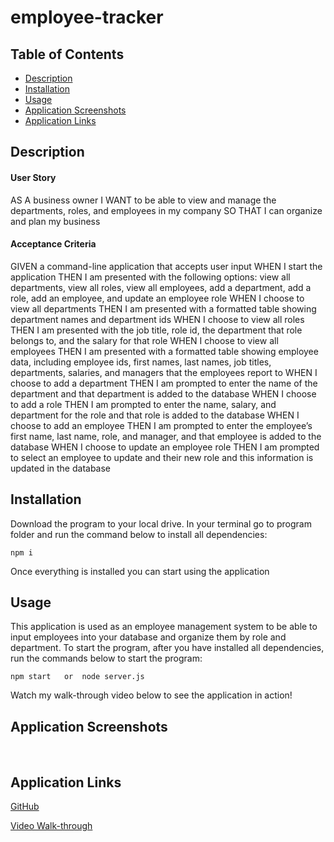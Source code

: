 # employee-tracker


## Table of Contents
- [Description](#Description)
- [Installation](#Installation)
- [Usage](#Usage)
- [Application Screenshots](#application-screenshots)
- [Application Links](#application-links)


## Description
#### User Story 

AS A business owner
I WANT to be able to view and manage the departments, roles, and employees in my company
SO THAT I can organize and plan my business


#### Acceptance Criteria

GIVEN a command-line application that accepts user input
WHEN I start the application
THEN I am presented with the following options: view all departments, view all roles, view all employees, add a department, add a role, add an employee, and update an employee role
WHEN I choose to view all departments
THEN I am presented with a formatted table showing department names and department ids
WHEN I choose to view all roles
THEN I am presented with the job title, role id, the department that role belongs to, and the salary for that role
WHEN I choose to view all employees
THEN I am presented with a formatted table showing employee data, including employee ids, first names, last names, job titles, departments, salaries, and managers that the employees report to
WHEN I choose to add a department
THEN I am prompted to enter the name of the department and that department is added to the database
WHEN I choose to add a role
THEN I am prompted to enter the name, salary, and department for the role and that role is added to the database
WHEN I choose to add an employee
THEN I am prompted to enter the employee’s first name, last name, role, and manager, and that employee is added to the database
WHEN I choose to update an employee role
THEN I am prompted to select an employee to update and their new role and this information is updated in the database


## Installation

Download the program to your local drive. In your terminal go to program folder and run the command below to install all dependencies:
```
npm i
```
Once everything is installed you can start using the application


## Usage

This application is used as an employee management system to be able to input employees into your database and organize them by role and department. To start the program, after you have installed all dependencies, run the commands below to start the program: 
```
npm start   or  node server.js
```

 Watch my walk-through video below to see the application in action!

## Application Screenshots

![]()
![]()
![]()
![]()


## Application Links

[GitHub](https://github.com/VictorMendez96/employee-tracker)

[Video Walk-through]()